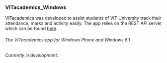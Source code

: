 ### VITacademics_Windows
VITacademics was developed to assist students of VIT University track their attendance, marks and activity easily.
The app relies on the REST API server which can be found [here](https://github.com/aneesh-neelam/VITacademics).


###### The VITacademics app for Windows Phone and Windows 8.1
###### Currently in development.
